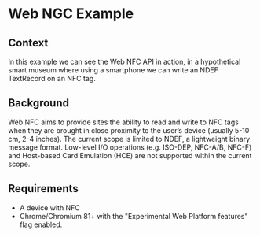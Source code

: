 # Web NGC Example

## Context

In this example we can see the Web NFC API in action, in a hypothetical smart museum where using a smartphone we can write an NDEF TextRecord on an NFC tag.

## Background

Web NFC aims to provide sites the ability to read and write to NFC tags when they are brought in close proximity to the user’s device (usually 5-10 cm, 2-4 inches). The current scope is limited to NDEF, a lightweight binary message format. Low-level I/O operations (e.g. ISO-DEP, NFC-A/B, NFC-F) and Host-based Card Emulation (HCE) are not supported within the current scope.

## Requirements

* A device with NFC
* Chrome/Chromium 81+ with the "Experimental Web Platform features" flag enabled.
